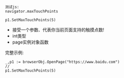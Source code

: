 



```
测试js:
navigator.maxTouchPoints
```





```
p1.SetMaxTouchPoints(5)
```

- 接受一个参数、代表你当前页面支持的触摸点数!
- int类型
- page实例对象函数





完整示例:

```
_,p1 := browserObj.OpenPage("https://www.baidu.com")
//
p1.SetMaxTouchPoints(5)
```

